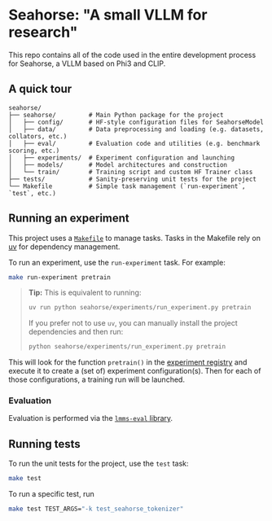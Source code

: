 # Seahorse: "A small VLLM for research"
This repo contains all of the code used in the entire development process for Seahorse, a VLLM based on Phi3 and CLIP.

## A quick tour
```
seahorse/
├── seahorse/         # Main Python package for the project
│   ├── config/       # HF-style configuration files for SeahorseModel
│   ├── data/         # Data preprocessing and loading (e.g. datasets, collators, etc.)
│   ├── eval/         # Evaluation code and utilities (e.g. benchmark scoring, etc.)
│   ├── experiments/  # Experiment configuration and launching
│   ├── models/       # Model architectures and construction
│   └── train/        # Training script and custom HF Trainer class
├── tests/            # Sanity-preserving unit tests for the project
└── Makefile          # Simple task management (`run-experiment`, `test`, etc.)
```

## Running an experiment
This project uses a [`Makefile`](Makefile) to manage tasks. Tasks in the Makefile rely on [uv](https://github.com/astral-sh/uv) for dependency management.

To run an experiment, use the `run-experiment` task. For example:
```bash
make run-experiment pretrain
```
> **Tip:** This is equivalent to running:
> ```bash
> uv run python seahorse/experiments/run_experiment.py pretrain
> ```
> If you prefer not to use `uv`, you can manually install the project dependencies and then run:
> ```bash
> python seahorse/experiments/run_experiment.py pretrain
> ```

This will look for the function `pretrain()` in the [experiment registry](seahorse/experiments/experiment_registry.py) and execute it to create a (set of) experiment configuration(s). Then for each of those configurations, a training run will be launched.

### Evaluation
Evaluation is performed via the [`lmms-eval` library](https://github.com/EvolvingLMMs-Lab/lmms-eval).


## Running tests
To run the unit tests for the project, use the `test` task:
```bash
make test
```
To run a specific test, run
```bash
make test TEST_ARGS="-k test_seahorse_tokenizer"
```